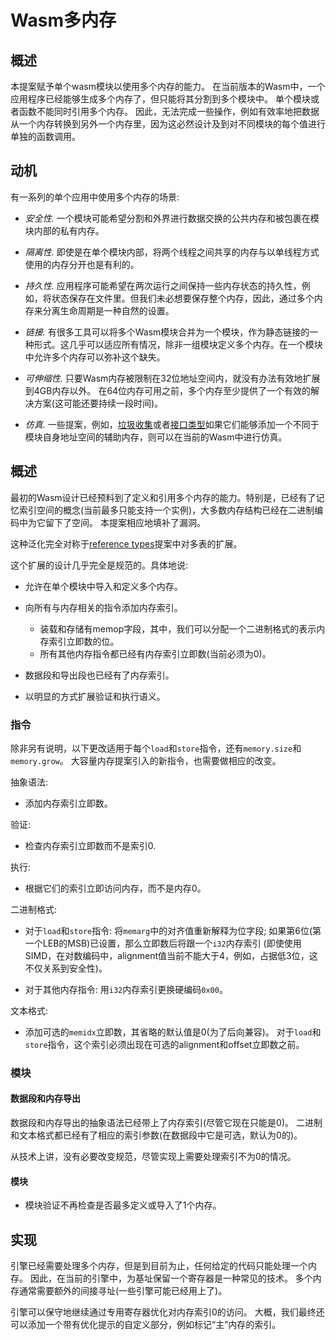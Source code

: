 # Wasm多内存

## 概述

本提案赋予单个wasm模块以使用多个内存的能力。
在当前版本的Wasm中，一个应用程序已经能够生成多个内存了，但只能将其分割到多个模块中。
单个模块或者函数不能同时引用多个内存。
因此，无法完成一些操作，例如有效率地把数据从一个内存转换到另外一个内存里，因为这必然设计及到对不同模块的每个值进行单独的函数调用。

## 动机

有一系列的单个应用中使用多个内存的场景:

* *安全性.* 一个模块可能希望分割和外界进行数据交换的公共内存和被包裹在模块内部的私有内存。

* *隔离性.* 即使是在单个模块内部，将两个线程之间共享的内存与以单线程方式使用的内存分开也是有利的。

* *持久性.* 应用程序可能希望在两次运行之间保持一些内存状态的持久性，例如，将状态保存在文件里。但我们未必想要保存整个内存，因此，通过多个内存来分离生命周期是一种自然的设置。

* *链接.* 有很多工具可以将多个Wasm模块合并为一个模块，作为静态链接的一种形式。这几乎可以适应所有情况，除非一组模块定义多个内存。在一个模块中允许多个内存可以弥补这个缺失。

* *可伸缩性.* 只要Wasm内存被限制在32位地址空间内，就没有办法有效地扩展到4GB内存以外。
 在64位内存可用之前，多个内存至少提供了一个有效的解决方案(这可能还要持续一段时间)。

* *仿真.* 一些提案，例如，[垃圾收集](https://github.com/WebAssembly/gc)或者[接口类型](https://github.com/WebAssembly/interface-types)如果它们能够添加一个不同于模块自身地址空间的辅助内存，则可以在当前的Wasm中进行仿真。


## 概述

最初的Wasm设计已经预料到了定义和引用多个内存的能力。特别是，已经有了记忆索引空间的概念(当前最多只能支持一个实例)，大多数内存结构已经在二进制编码中为它留下了空间。
本提案相应地填补了漏洞。

这种泛化完全对称于[reference types](https://github.com/WebAssembly/reference-types)提案中对多表的扩展。

这个扩展的设计几乎完全是规范的。具体地说:

* 允许在单个模块中导入和定义多个内存。

* 向所有与内存相关的指令添加内存索引。
  - 装载和存储有memop字段，其中，我们可以分配一个二进制格式的表示内存索引立即数的位。
  - 所有其他内存指令都已经有内存索引立即数(当前必须为0)。

* 数据段和导出段也已经有了内存索引。

* 以明显的方式扩展验证和执行语义。


### 指令

除非另有说明，以下更改适用于每个`load`和`store`指令，还有`memory.size`和`memory.grow`。
大容量内存提案引入的新指令，也需要做相应的改变。

抽象语法:

* 添加内存索引立即数。

验证:

* 检查内存索引立即数而不是索引0.

执行:

* 根据它们的索引立即访问内存，而不是内存0。

二进制格式:

* 对于`load`和`store`指令: 将`memarg`中的对齐值重新解释为位字段;
如果第6位(第一个LEB的MSB)已设置，那么立即数后将跟一个`i32`内存索引
(即使使用SIMD，在对数编码中，alignment值当前不能大于4，例如，占据低3位，这不仅关系到安全性)。

* 对于其他内存指令: 用`i32`内存索引更换硬编码`0x00`。

文本格式:

* 添加可选的`memidx`立即数，其省略的默认值是0(为了后向兼容)。
 对于`load`和`store`指令，这个索引必须出现在可选的alignment和offset立即数之前。


### 模块

#### 数据段和内存导出

数据段和内存导出的抽象语法已经带上了内存索引(尽管它现在只能是0)。
二进制和文本格式都已经有了相应的索引参数(在数据段中它是可选，默认为0的)。

从技术上讲，没有必要改变规范，尽管实现上需要处理索引不为0的情况。


#### 模块

* 模块验证不再检查是否最多定义或导入了1个内存。


## 实现

引擎已经需要处理多个内存，但是到目前为止，任何给定的代码只能处理一个内存。
因此，在当前的引擎中，为基址保留一个寄存器是一种常见的技术。
多个内存通常需要额外的间接寻址(一些引擎可能已经用上了)。

引擎可以保守地继续通过专用寄存器优化对内存索引0的访问。
大概，我们最终还可以添加一个带有优化提示的自定义部分，例如标记“主”内存的索引。
